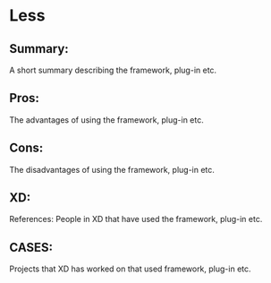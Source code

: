 Less
======================

## Summary:

A short summary describing the framework, plug-in etc.

## Pros:

The advantages of using the framework, plug-in etc.

## Cons:

The disadvantages of using the framework, plug-in etc.

## XD:

References: People in XD that have used the framework, plug-in etc.

## CASES:

Projects that XD has worked on that used framework, plug-in etc.
